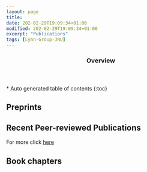 ```yaml
---
layout: page
title: 
date: 202-02-29T19:09:34+01:00
modified: 202-02-29T19:09:34+01:00
excerpt: "Publications"
tags: [Lynn-Group-JNU]
---
```


<span id='badgeCont419579' style='width:126px'>
<script src='http://labs.researcherid.com/mashlets?el=badgeCont419579&mashlet=badge&showTitle=false&className=a&rid=B-8899-2015'>
</script>
</span>
<section id="table-of-contents" class="toc">
  <header>
    <h3>Overview</h3>
  </header>
<div id="drawer" markdown="1">
*  Auto generated table of contents
{:toc}
</div>
</section><!-- /#table-of-contents -->




## Preprints




## Recent Peer-reviewed Publications



For more click [here](https://scholar.google.co.in/citations?user=8tgnKvAAAAAJ&hl=en)





## Book chapters

















